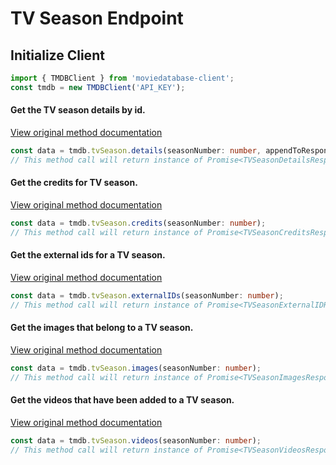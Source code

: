 # TV Season Endpoint
## Initialize Client
```ts
import { TMDBClient } from 'moviedatabase-client';
const tmdb = new TMDBClient('API_KEY');
```


#### Get the TV season details by id.
[View original method documentation](https://developers.themoviedb.org/3/tv-seasons/get-tv-season-details)
```ts
const data = tmdb.tvSeason.details(seasonNumber: number, appendToResponse: string[] = []);
// This method call will return instance of Promise<TVSeasonDetailsResponse>
```
#### Get the credits for TV season.
[View original method documentation](https://developers.themoviedb.org/3/tv-seasons/get-tv-season-credits)
```ts
const data = tmdb.tvSeason.credits(seasonNumber: number);
// This method call will return instance of Promise<TVSeasonCreditsResponse>
```
#### Get the external ids for a TV season.
[View original method documentation](https://developers.themoviedb.org/3/tv-seasons/get-tv-season-external-ids)
```ts
const data = tmdb.tvSeason.externalIDs(seasonNumber: number);
// This method call will return instance of Promise<TVSeasonExternalIDResponse>
```
#### Get the images that belong to a TV season.
[View original method documentation](https://developers.themoviedb.org/3/tv-seasons/get-tv-season-images)
```ts
const data = tmdb.tvSeason.images(seasonNumber: number);
// This method call will return instance of Promise<TVSeasonImagesResponse>
```
#### Get the videos that have been added to a TV season.
[View original method documentation](https://developers.themoviedb.org/3/tv-seasons/get-tv-season-external-ids)
```ts
const data = tmdb.tvSeason.videos(seasonNumber: number);
// This method call will return instance of Promise<TVSeasonVideosResponse>
```


